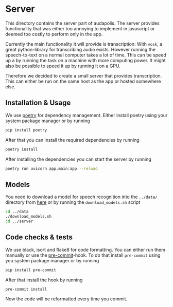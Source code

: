 # Server

This directory contains the server part of audapolis.
The server provides functionality that was either too annoying to implement in javascript or deemed too costly to perform only in the app.

Currently the main functionality it will provide is transcription:
With `vosk`, a great python-library for transcribing audio exists.
However running the speech-to-text on a normal computer takes a lot of time.
This can be speed up a by running the task on a machine with more computing power.
It might also be possible to speed it up by running it on a GPU.

Therefore we decided to create a small server that provides transcription.
This can either be run on the same host as the app or hosted somewhere else.

## Installation & Usage

We use [poetry](https://python-poetry.org/) for dependency management.
Either install poetry using your system package manager or by running

```sh
pip install poetry
```

After that you can install the required dependencies by running

```sh
poetry install
```

After installing the dependencies you can start the server by running

```sh
poetry run uvicorn app.main:app --reload
```
## Models

You need to download a model for speech recognition into the `../data/` directory from [here](https://alphacephei.com/vosk/models) or by running the `download_models.sh` script

```sh
cd ../data
./download_models.sh
cd ../server
```

## Code checks & tests

We use black, isort and flake8 for code formatting.
You can either run them manually or use the [pre-commit](https://pre-commit.com)-hook.
To do that install `pre-commit` using you system package manager or by running

```sh
pip install pre-commit
```

After that install the hook by running

```sh
pre-commit install
```

Now the code will be reformatted every time you commit.
